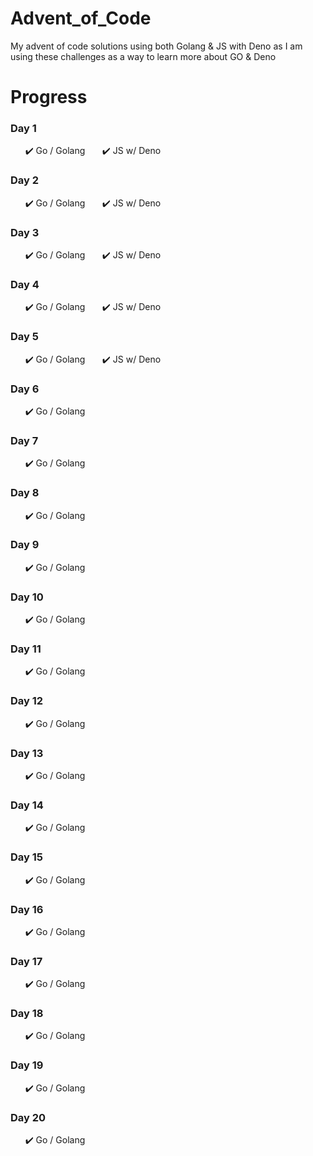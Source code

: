 # Advent_of_Code

My advent of code solutions using both Golang & JS with Deno as I am using these challenges as a way to learn more about GO & Deno

# **Progress**

### Day 1

&nbsp;&nbsp;&nbsp;&nbsp;&nbsp;&nbsp;✔️ Go / Golang
&nbsp;&nbsp;&nbsp;&nbsp;&nbsp;&nbsp;✔️ JS w/ Deno

### Day 2

&nbsp;&nbsp;&nbsp;&nbsp;&nbsp;&nbsp;✔️ Go / Golang
&nbsp;&nbsp;&nbsp;&nbsp;&nbsp;&nbsp;✔️ JS w/ Deno

### Day 3

&nbsp;&nbsp;&nbsp;&nbsp;&nbsp;&nbsp;✔️ Go / Golang
&nbsp;&nbsp;&nbsp;&nbsp;&nbsp;&nbsp;✔️ JS w/ Deno

### Day 4

&nbsp;&nbsp;&nbsp;&nbsp;&nbsp;&nbsp;✔️ Go / Golang
&nbsp;&nbsp;&nbsp;&nbsp;&nbsp;&nbsp;✔️ JS w/ Deno

### Day 5

&nbsp;&nbsp;&nbsp;&nbsp;&nbsp;&nbsp;✔️ Go / Golang
&nbsp;&nbsp;&nbsp;&nbsp;&nbsp;&nbsp;✔️ JS w/ Deno

### Day 6

&nbsp;&nbsp;&nbsp;&nbsp;&nbsp;&nbsp;✔️ Go / Golang

### Day 7

&nbsp;&nbsp;&nbsp;&nbsp;&nbsp;&nbsp;✔️ Go / Golang

### Day 8

&nbsp;&nbsp;&nbsp;&nbsp;&nbsp;&nbsp;✔️ Go / Golang

### Day 9

&nbsp;&nbsp;&nbsp;&nbsp;&nbsp;&nbsp;✔️ Go / Golang

### Day 10

&nbsp;&nbsp;&nbsp;&nbsp;&nbsp;&nbsp;✔️ Go / Golang

### Day 11

&nbsp;&nbsp;&nbsp;&nbsp;&nbsp;&nbsp;✔️ Go / Golang

### Day 12

&nbsp;&nbsp;&nbsp;&nbsp;&nbsp;&nbsp;✔️ Go / Golang

### Day 13

&nbsp;&nbsp;&nbsp;&nbsp;&nbsp;&nbsp;✔️ Go / Golang

### Day 14

&nbsp;&nbsp;&nbsp;&nbsp;&nbsp;&nbsp;✔️ Go / Golang

### Day 15

&nbsp;&nbsp;&nbsp;&nbsp;&nbsp;&nbsp;✔️ Go / Golang

### Day 16

&nbsp;&nbsp;&nbsp;&nbsp;&nbsp;&nbsp;✔️ Go / Golang

### Day 17

&nbsp;&nbsp;&nbsp;&nbsp;&nbsp;&nbsp;✔️ Go / Golang

### Day 18

&nbsp;&nbsp;&nbsp;&nbsp;&nbsp;&nbsp;✔️ Go / Golang

### Day 19

&nbsp;&nbsp;&nbsp;&nbsp;&nbsp;&nbsp;✔️ Go / Golang

### Day 20

&nbsp;&nbsp;&nbsp;&nbsp;&nbsp;&nbsp;✔️ Go / Golang
